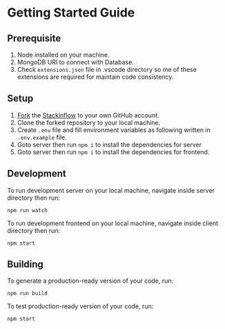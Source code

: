 # Getting Started Guide

## Prerequisite

1. Node installed on your machine.
2. MongoDB URI to connect with Database.
3. Check `extensions.json` file in .vscode directory so me of these extensions are required for maintain code consistency.

## Setup

1. [Fork](https://docs.github.com/en/get-started/quickstart/fork-a-repo) the [Stackinflow](https://github.com/Sunny-unik/Stackinflow) to your own GitHub account.
2. Clone the forked repository to your local machine.
3. Create `.env` file and fill environment variables as following written in `.env.example` file.
4. Goto server then run `npm i` to install the dependencies for server
5. Goto server then run `npm i` to install the dependencies for frontend.

## Development

To run development server on your local machine, navigate inside server directory then run:

```shell
npm run watch
```

To run development frontend on your local machine, navigate inside client directory then run:

```shell
npm start
```

## Building

To generate a production-ready version of your code, run:

```shell
npm run build
```

To test production-ready version of your code, run:

```shell
npm start
```
